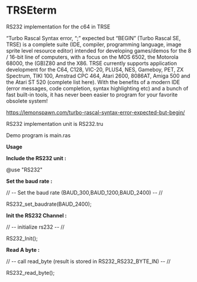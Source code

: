 # TRSEterm
RS232 implementation for the c64 in TRSE

“Turbo Rascal Syntax error, “;” expected but “BEGIN” (Turbo Rascal SE, TRSE) is a complete suite (IDE, compiler, programming language, image sprite level resource editor) intended for developing games/demos for the 8 / 16-bit line of computers, with a focus on the MOS 6502, the Motorola 68000, the (GB)Z80 and the X86. TRSE currently supports application development for the C64, C128, VIC-20, PLUS4, NES, Gameboy, PET, ZX Spectrum, TIKI 100, Amstrad CPC 464, Atari 2600, 8086AT, Amiga 500 and the Atari ST 520 (complete list here). With the benefits of a modern IDE (error messages, code completion, syntax highlighting etc) and a bunch of fast built-in tools, it has never been easier to program for your favorite obsolete system!

https://lemonspawn.com/turbo-rascal-syntax-error-expected-but-begin/


RS232 implementation unit is RS232.tru

Demo program is main.ras

**Usage**

**Include the RS232 unit :**

@use "RS232"

**Set the baud rate :**

// -- Set the baud rate (BAUD_300,BAUD_1200,BAUD_2400) -- //

RS232_set_baudrate(BAUD_2400);

**Init the RS232 Channel :**

// -- initialize rs232 -- //

RS232_Init();
  
**Read A byte :**

// -- call read_byte (result is stored in RS232_RS232_BYTE_IN) -- //

RS232_read_byte();



